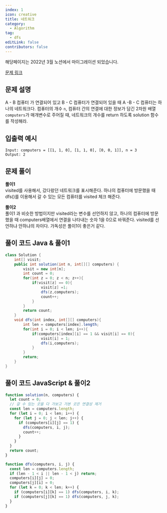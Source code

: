 ```yaml
---
index: 1
icon: creative
title: 네트워크
category:
  - Algorithm
tag:
  - dfs
editLink: false
contributors: false
---
```


해당페이지는 2022년 3월 노션에서 마이그레이션 되었습니다.

[문제 링크](https://programmers.co.kr/learn/courses/30/lessons/43162)

## 문제 설명

A - B 컴퓨터 가 연결되어 있고 B - C 컴퓨터가 연결되어 있을 때 A -B - C 컴퓨터는 하나의 네트워크다.
컴퓨터의 개수 `n`, 컴퓨터 간의 연결에 대한 정보가 담긴 2차원 배열 `computers`가 매개변수로 주어질 때, 네트워크의 개수를 return 하도록 solution 함수를 작성해라.

## 입출력 예시

```
Input: computers = [[1, 1, 0], [1, 1, 0], [0, 0, 1]], n = 3
Output: 2
```

## 문제 풀이

**풀이1**  
visited를 사용해서, 갔다왔던 네트워크를 표시해준다. 하나의 컴퓨터에 방문했을 때 dfs()를 이용해서 갈 수 있는 모든 컴퓨터를 visited 체크 해준다.

**풀이2**  
풀이1 과 비슷한 방법이지만 visited라는 변수를 선언하지 않고, 하나의 컴퓨터에 방문했을 때 computers배열에서 연결을 나타내는 숫자 1을 0으로 바꿔준다. visited를 선언하냐 안하냐의 차이다.
가독성은 풀이1이 좋은거 같다.

## 풀이 코드 Java & 풀이1

```java
class Solution {
    int[] visit;
    public int solution(int n, int[][] computers) {
        visit = new int[n];
        int count = 0;
        for(int z = 0; z < n; z++){
            if(visit[z] == 0){
                visit[z] =1;
                dfs(z,computers);
                count++;
            }
        }
        return count;
    }
    void dfs(int index, int[][] computers){
        int len = computers[index].length;
        for(int i = 0; i < len; i++){
            if(computers[index][i] == 1 && visit[i] == 0){
                visit[i] = 1;
                dfs(i,computers);
            }
        }
        return;
    }
}
```

## 풀이 코드 JavaScript & 풀이2

```js
function solution(n, computers) {
  let count = 0;
  // 갈 수 있는 곳을 다 가보고 가본 곳은 연결성 제거
  const len = computers.length;
  for (let i = 0; i < len; i++) {
    for (let j = 0; j < len; j++) {
      if (computers[i][j] == 1) {
        dfs(computers, i, j);
        count++;
      }
    }
  }
  return count;
}

function dfs(computers, i, j) {
  const len = computers.length;
  if (len - 1 < i || len - 1 < j) return;
  computers[i][j] = 0;
  computers[j][i] = 0;
  for (let k = 0; k < len; k++) {
    if (computers[i][k] == 1) dfs(computers, i, k);
    if (computers[j][k] == 1) dfs(computers, j, k);
  }
}
```
